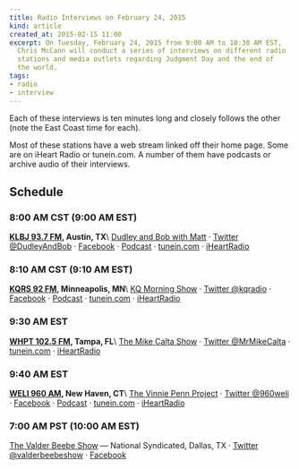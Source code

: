 ```yaml
---
title: Radio Interviews on February 24, 2015
kind: article
created_at: 2015-02-15 11:00
excerpt: On Tuesday, February 24, 2015 from 9:00 AM to 10:30 AM EST, 
  Chris McCann will conduct a series of interviews on different radio 
  stations and media outlets regarding Judgment Day and the end of 
  the world.
tags:
- radio
- interview
---
```

Each of these interviews is ten minutes long and closely
follows the other (note the East Coast time for each).

Most of these stations have a web stream linked off their home page.
Some are on iHeart Radio or tunein.com.
A number of them have podcasts or archive audio of their interviews.

## Schedule

### 8:00 AM CST (9:00 AM EST)
**[KLBJ 93.7 FM](http://www.klbjfm.com), Austin, TX**\\
  [Dudley and Bob with Matt](http://www.klbjfm.com/shows/dudley-and-bob) &middot;
  [Twitter @DudleyAndBob](https://twitter.com/dudleyandbob) &middot;
  [Facebook](https://www.facebook.com/dudleyandbob) &middot;
  [Podcast](http://www.klbjfm.com/media/podcasts/dudley-and-bob) &middot;
  [tunein.com](http://tunein.com/radio/The-Dudley-and-Bob-Show-p64996/) &middot;
  [iHeartRadio](http://www.iheart.com/live/937-klbj-6054/)

### 8:10 AM CST (9:10 AM EST)
**[KQRS 92 FM](http://www.92kqrs.com), Minneapolis, MN**\\
  [KQ Morning Show](http://www.92kqrs.com/common/more.php?m=102&is_corp=0&r=11&title=morningshow) &middot;
  [Twitter @kqradio](https://twitter.com/kqradio) &middot;
  [Facebook](https://www.facebook.com/92kqrs) &middot;
  [Podcast](http://www.92kqrs.com/common/page.php?pt=KQ+Morning+Show+Podcast&id=21383&is_corp=0) &middot;
  [tunein.com](http://tunein.com/radio/92-KQRS-925-s34877/) &middot;
  [iHeartRadio](http://www.iheart.com/live/kq-92-5341/)

### 9:30 AM EST
**[WHPT 102.5 FM](http://www.theboneonline.com), Tampa, FL**\\
  [The Mike Calta Show](http://www.theboneonline.com/s/the-mike-calta-show/) &middot;
  [Twitter @MrMikeCalta](https://twitter.com/MrMikeCalta) &middot;
  [tunein.com](http://tunein.com/radio/The-Bone-1025-s29409/) &middot;
  [iHeartRadio](http://www.iheart.com/live/1025-the-bone-5920/)

### 9:40 AM EST
**[WELI 960 AM](http://www.960weli.com/main.html), New Haven, CT**\\
  [The Vinnie Penn Project](http://www.960weli.com/onair/the-vinnie-penn-project-37348/) &middot;
  [Twitter @960weli](https://twitter.com/960weli) &middot;
  [Facebook](https://www.facebook.com/960WELI) &middot;
  [Podcast](http://www.960weli.com/media/) &middot;
  [tunein.com](http://tunein.com/radio/960-WELI-s28518/) &middot;
  [iHeartRadio](http://www.iheart.com/live/960-weli-453/)

### 7:00 AM PST (10:00 AM EST)
  [The Valder Beebe Show](http://valderbeebeshow.com) &mdash; National Syndicated, Dallas, TX &middot;
  [Twitter @valderbeebeshow](http://twitter.com/valderbeebeshow) &middot;
  [Facebook](http://www.facebook.com/valderbeebeshow)

